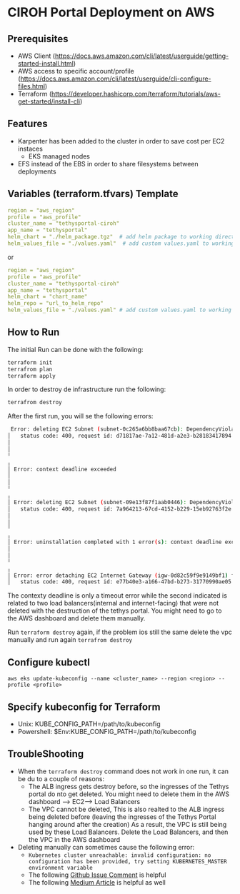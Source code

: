 # CIROH Portal Deployment on AWS

## Prerequisites

- AWS Client (https://docs.aws.amazon.com/cli/latest/userguide/getting-started-install.html)
- AWS access to specific account/profile (https://docs.aws.amazon.com/cli/latest/userguide/cli-configure-files.html)
- Terraform (https://developer.hashicorp.com/terraform/tutorials/aws-get-started/install-cli)

## Features

* Karpenter has been added to the cluster in order to save cost per EC2 instaces
  * EKS managed nodes
* EFS instead of the EBS in order to share filesystems between deployments

## Variables (terraform.tfvars) Template

```yaml
region = "aws_region"
profile = "aws_profile"
cluster_name = "tethysportal-ciroh"
app_name = "tethysportal"
helm_chart = "./helm_package.tgz"  # add helm package to working directory
helm_values_file = "./values.yaml"  # add custom values.yaml to working directory
```

or

```yaml
region = "aws_region"
profile = "aws_profile"
cluster_name = "tethysportal-ciroh"
app_name = "tethysportal"
helm_chart = "chart_name"
helm_repo = "url_to_helm_repo"
helm_values_file = "./values.yaml" # add custom values.yaml to working directory
```

## How to Run

The initial Run can be done with the following:

```bash
terraform init
terrafrom plan
terraform apply
```

In order to destroy de infrastructure run the following:

```bash
terrafrom destroy
```

After the first run, you will se the following errors:

```bash
 Error: deleting EC2 Subnet (subnet-0c265a6bb8baa67cb): DependencyViolation: The subnet 'subnet-0c265a6bb8baa67cb' has dependencies and cannot be deleted.
│ 	status code: 400, request id: d71817ae-7a12-481d-a2e3-b28183417894
│
│
╵
╷
│ Error: context deadline exceeded
│
│
╵
╷
│ Error: deleting EC2 Subnet (subnet-09e13f87f1aab0446): DependencyViolation: The subnet 'subnet-09e13f87f1aab0446' has dependencies and cannot be deleted.
│ 	status code: 400, request id: 7a964213-67cd-4152-b229-15eb92763f2e
│
│
╵
╷
│ Error: uninstallation completed with 1 error(s): context deadline exceeded
│
│
╵
╷
│ Error: error detaching EC2 Internet Gateway (igw-0d82c59f9e9149bf1) from VPC (vpc-0799c7288fb67d02c): DependencyViolation: Network vpc-0799c7288fb67d02c has some mapped public address(es). Please unmap those public address(es) before detaching the gateway.
│ 	status code: 400, request id: e77b40e3-a166-47bd-b273-31770990ae05

```

The contexty deadline is only a timeout error while the second indicated is related to two load balancers(internal and internet-facing) that were not deleted with the destruction of the tethys portal. You might need to go to the AWS dashboard and delete them manually.

Run `terraform destroy` again, if the problem ios still the same delete the vpc manually and run again `terrafrom destroy`

## Configure kubectl

`aws eks update-kubeconfig --name <cluster_name> --region <region> --profile <profile>`

## Specify kubeconfig for Terraform

- Unix: KUBE_CONFIG_PATH=/path/to/kubeconfig
- Powershell: $Env:KUBE_CONFIG_PATH=/path/to/kubeconfig

## TroubleShooting

- When the `terraform destroy` command does not work in one run, it can be du to a couple of reasons:
  - The ALB ingress gets destroy before, so the ingresses of the Tethys portal do nto get deleted. You might need to delete them in the AWS dashboard --> EC2--> Load Balancers
  - The VPC cannot be deleted, This is also realted to the ALB ingress being deleted before (leaving the ingresses of the Tethys Portal hanging around after the creation) As a result, the VPC is still being used by these Load Balancers. Delete the Load Balancers, and then the VPC in the AWS dashboard
- Deleting manually can sometimes cause the following error:
  - `Kubernetes cluster unreachable: invalid configuration: no configuration has been provided, try setting KUBERNETES_MASTER environment variable`
  - The following [Github Issue Comment](https://github.com/terraform-aws-modules/terraform-aws-eks/issues/1234#issuecomment-894998800) is helpful
  - The following [Medium Article](https://itnext.io/terraform-dont-use-kubernetes-provider-with-your-cluster-resource-d8ec5319d14a) is helpful as well
